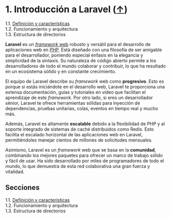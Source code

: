 # 1. Introducción a Laravel ([↑](../README.md))

1.1. [Definición y características](1.1.md)<br />
1.2. Funcionamiento y arquitectura<br />
1.3. Estructura de directorios

**Laravel** es un [*framework* web](https://en.wikipedia.org/wiki/Web_framework) robusto y versátil para el desarrollo de aplicaciones web en [PHP](https://en.wikipedia.org/wiki/PHP). Está diseñado con una filosofía de ser amigable para el desarrollador, poniendo especial énfasis en la elegancia y simplicidad de la sintaxis. Su naturaleza de código abierto permite a los desarrolladores de todo el mundo colaborar y contribuir, lo que ha resultado en un ecosistema sólido y en constante crecimiento.

El equipo de Laravel describe su *framework* web como **progresivo**. Esto es porque si estás iniciándote en el desarrollo web, Laravel te proporciona una extensa documentación, guías y tutoriales en vídeo que facilitan el aprendizaje de este *framework*. Por otro lado, si eres un desarrollador sénior, Laravel te ofrece herramientas sólidas para inyección de dependencias, pruebas unitarias, colas, eventos en tiempo real y mucho más.

Además, Laravel es altamente **escalable** debido a la flexibilidad de PHP y al soporte integrado de sistemas de caché distribuidos como Redis. Esto facilita el escalado horizontal de las aplicaciones web en Laravel, permitiéndoles manejar cientos de millones de solicitudes mensuales.

Asimismo, Laravel es un *framework* web que se basa en la **comunidad**, combinando los mejores paquetes para ofrecer un marco de trabajo sólido y fácil de usar. Ha sido desarrollado por miles de programadores de todo el mundo, lo que demuestra de esta red colaborativa una gran fuerza y vitalidad.

## Secciones

1.1. [Definición y características](1.1.md)<br />
1.2. Funcionamiento y arquitectura<br />
1.3. Estructura de directorios

